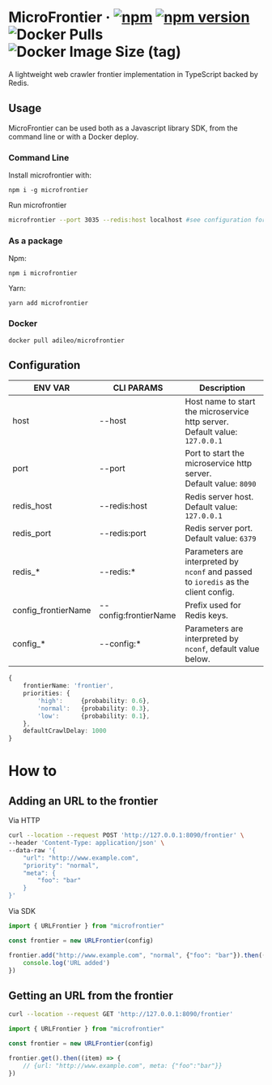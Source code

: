 # MicroFrontier &middot; [![npm](https://img.shields.io/npm/dm/microfrontier.svg?style=flat-square)](https://npm-stat.com/charts.html?package=microfrontier) [![npm version](https://img.shields.io/npm/v/microfrontier.svg?style=flat-square)](https://www.npmjs.com/package/microfrontier) ![Docker Pulls](https://img.shields.io/docker/pulls/adileo/microfrontier) ![Docker Image Size (tag)](https://img.shields.io/docker/image-size/adileo/microfrontier/latest)

A lightweight web crawler frontier implementation in TypeScript backed by Redis.

## Usage

MicroFrontier can be used both as a Javascript library SDK, from the command line or with a Docker deploy.

### Command Line
Install microfrontier with:
```
npm i -g microfrontier
```
Run microfrontier
```bash
microfrontier --port 3035 --redis:host localhost #see configuration for other parameters
```


### As a package
Npm:
```
npm i microfrontier
```
Yarn:
```
yarn add microfrontier
```

### Docker
```
docker pull adileo/microfrontier
```

## Configuration

| ENV VAR  | CLI PARAMS | Description |
| ------------- | --- |------------- |
| host  | --host | Host name to start the microservice http server. <br>Default value: `127.0.0.1`  
| port  | --port| Port to start the microservice http server.<br> Default value: `8090`   |
| redis_host | --redis:host | Redis server host.<br> Default value: `127.0.0.1`   |
| redis_port | --redis:port | Redis server port.<br> Default value: `6379`   |
| redis_* | --redis:* | Parameters are interpreted by `nconf` and passed to `ioredis` as the client config.  
| config_frontierName | --config:frontierName | Prefix used for Redis keys.  |
| config_* | --config:* | Parameters are interpreted by `nconf`, default value below.  |

```typescript
{
    frontierName: 'frontier',
    priorities: {
        'high':     {probability: 0.6},
        'normal':   {probability: 0.3},
        'low':      {probability: 0.1},
    },
    defaultCrawlDelay: 1000
}
```

# How to
## Adding an URL to the frontier
Via HTTP
```bash
curl --location --request POST 'http://127.0.0.1:8090/frontier' \
--header 'Content-Type: application/json' \
--data-raw '{
    "url": "http://www.example.com",
    "priority": "normal",
    "meta": {
        "foo": "bar"
    }
}'
```
Via SDK
```javascript
import { URLFrontier } from "microfrontier"

const frontier = new URLFrontier(config)

frontier.add("http://www.example.com", "normal", {"foo": "bar"}).then(() => {
    console.log('URL added')
})
```

## Getting an URL from the frontier
```bash
curl --location --request GET 'http://127.0.0.1:8090/frontier'
```
```javascript
import { URLFrontier } from "microfrontier"

const frontier = new URLFrontier(config)

frontier.get().then((item) => {
    // {url: "http://www.example.com", meta: {"foo":"bar"}}
})
```

